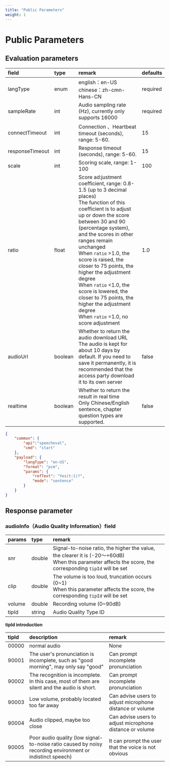 ```yaml
---
title: "Public Parameters"
weight: 1
---
```


# Public Parameters

## Evaluation parameters

| field           | type    | remark                                                                                                                                                                                                                                                                                                                                                                                                                                                                                        | defaults |
| :-------------- | :------ |:----------------------------------------------------------------------------------------------------------------------------------------------------------------------------------------------------------------------------------------------------------------------------------------------------------------------------------------------------------------------------------------------------------------------------------------------------------------------------------------------| :------- |
| langType        | enum    | english：en-US<br />chinese：zh-cmn-Hans-CN                                                                                                                                                                                                                                                                                                                                                                                                                                                     | required |
| sampleRate      | int     | Audio sampling rate (Hz), currently only supports 16000                                                                                                                                                                                                                                                                                                                                                                                                                                       | required |
| connectTimeout  | int     | Connection 、Heartbeat timeout (seconds), range: 5-60.                                                                                                                                                                                                                                                                                                                                                                                                                                         | 15       |
| responseTimeout | int     | Response timeout (seconds), range: 5-60.                                                                                                                                                                                                                                                                                                                                                                                                                                                      | 15       |
| scale           | int     | Scoring scale, range: 1-100                                                                                                                                                                                                                                                                                                                                                                                                                                                                   | 100      |
| ratio           | float   | Score ad:justment coefficient, range: 0.8-1.5 (up to 3 decimal places)<br/>The function of this coefficient is to adjust up or down the score between 30 and 90 (percentage system), and the scores in other ranges remain unchanged<br/>When `ratio` >1.0, the score is raised, the closer to 75 points, the higher the adjustment degree<br/>When `ratio` <1.0, the score is lowered, the closer to 75 points, the higher the adjustment degree<br/> When `ratio` =1.0, no score adjustment | 1.0      |
| audioUrl        | boolean | Whether to return the audio download URL<br />The audio is kept for about 10 days by default. If you need to save it permanently, it is recommended that the access party download it to its own server                                                                                                                                                                                                                                                                                       | false    |
| realtime        | boolean | Whether to return the result in real time<br>Only Chinese/English sentence, chapter question types are supported.                                                                                                                                                                                                                                                                                                                                                                             | false    |

```json
{
    "common": {
        "api":"speecheval",
        "cmd": "start"
    },
    "payload": {
        "langType": "en-US",
        "format": "pcm",
        "params": {
            "refText": "Yes(t:1)?",
            "mode": "sentence"
        }
    }
}
```



## Response parameter

### audioInfo（Audio Quality Information）field

| params  | type    | remark                                                                                                                                                       |
|:--------|:--------|:-------------------------------------------------------------------------------------------------------------------------------------------------------------|
| snr     | double  | Signal-to-noise ratio, the higher the value, the clearer it is (-20～+60dB)<br/>When this parameter affects the score, the corresponding `tipId`  will be set |
| clip    | double  | The volume is too loud, truncation occurs (0~1)<br/>When this parameter affects the score, the corresponding `tipId`  will be set                            |
| volume  | double  | Recording volume (0~90dB)                                                                                                                                    |
| tipId   | string  | Audio Quality Type ID                                                                                                                                        |

**tipId introduction**

| tipId  | description                                                                                               | remark                                                    |
|:-------|:----------------------------------------------------------------------------------------------------------|:----------------------------------------------------------|
| 00000  | normal audio                                                                                              | None                                                      |
| 90001  | The user's pronunciation is incomplete, such as "good morning", may only say "good"                       | Can prompt incomplete pronunciation                       |
| 90002  | The recognition is incomplete. In this case, most of them are silent and the audio is short.              | Can prompt incomplete pronunciation                       |
| 90003  | Low volume, probably located too far away                                                                 | Can advise users to adjust microphone distance or volume  |
| 90004  | Audio clipped, maybe too close                                                                            | Can advise users to adjust microphone distance or volume  |
| 90005  | Poor audio quality (low signal-to-noise ratio caused by noisy recording environment or indistinct speech) | It can prompt the user that the voice is not obvious      |
